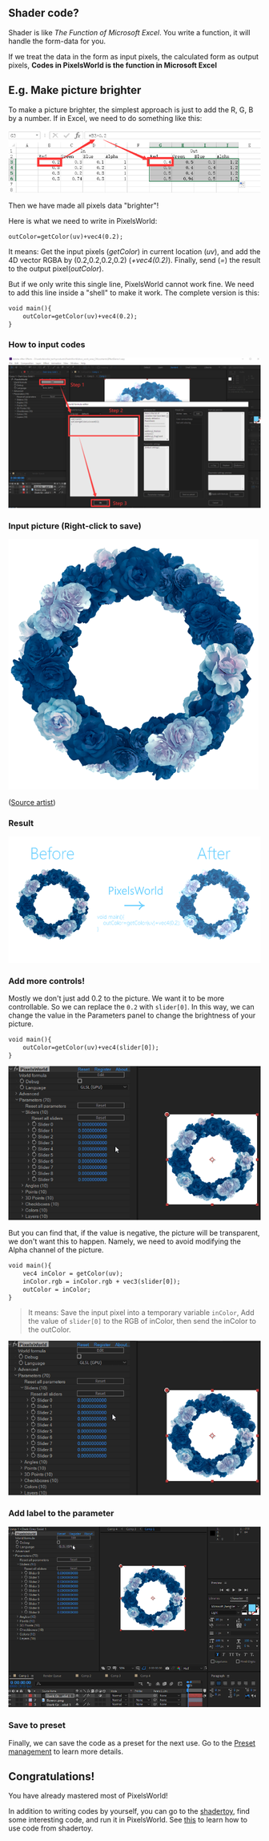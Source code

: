 


## Shader code? 
Shader is like *The Function of Microsoft Excel*. You write a function, it will handle the form-data for you. 

If we treat the data in the form as input pixels, the calculated form as output pixels, **Codes in PixelsWorld is the function in Microsoft Excel**

## E.g. Make picture brighter

To make a picture brighter, the simplest approach is just to add the R, G, B by a number. If in Excel, we need to do something like this: 

![Calculate the form](ExcelCalculate.png)

Then we have made all pixels data "brighter"! 

Here is what we need to write in PixelsWorld: 

```glsl:bright_describe.shader
outColor=getColor(uv)+vec4(0.2);
```

It means: Get the input pixels (*getColor*) in current location (*uv*), and add the 4D vector RGBA by (0.2,0.2,0.2,0.2) (*+vec4(0.2)*). Finally, send (*=*) the result to the output pixel(*outColor*). 

But if we only write this single line, PixelsWorld cannot work fine. We need to add this line inside a "shell" to make it work. The complete version is this: 

```glsl:bright.shader
void main(){
    outColor=getColor(uv)+vec4(0.2);
}
```
### How to input codes

![How to input codes](OperateTip.png)

### Input picture (Right-click to save)

![Input picture](FlowerRing.png)

([Source artist](https://www.pixiv.net/artworks/75891619))

### Result

![Result](EffectDemo1.png)


### Add more controls! 

Mostly we don't just add 0.2 to the picture. We want it to be more controllable. So we can replace the `0.2` with `slider[0]`. In this way, we can change the value in the Parameters panel to change the brightness of your picture. 

```glsl:bright_control.shader
void main(){
    outColor=getColor(uv)+vec4(slider[0]);
}
```

![brightness](ControlBright.gif)

But you can find that, if the value is negative, the picture will be transparent, we don't want this to happen. Namely, we need to avoid modifying the Alpha channel of the picture. 

```glsl:bright_control.shader
void main(){
    vec4 inColor = getColor(uv);
    inColor.rgb = inColor.rgb + vec3(slider[0]);
    outColor = inColor;
}
```
> It means: Save the input pixel into a temporary variable `inColor`, Add the value of `slider[0]` to the RGB of inColor, then send the inColor to the outColor. 


![Advanced brightness](ControlBright2.gif)

### Add label to the parameter

![Add label to the parameter](ControlBright3.gif)


### Save to preset

Finally, we can save the code as a preset for the next use. Go to the [Preset management](../Editor/SavePresets.md) to learn more details. 


## Congratulations! 

You have already mastered most of PixelsWorld! 

In addition to writing codes by yourself, you can go to the [shadertoy](https://www.shadertoy.com/), find some interesting code, and run it in PixelsWorld. See [this](contents/GLSL/shadertoy.md) to learn how to use code from shadertoy. 





<br>
<br>
<br>
<br>
<br>
<br>
<br>